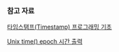 ### 참고 자료

[타임스탬프(Timestamp) 프로그래밍 기초](http://allenjeon.tistory.com/235)

[Unix time() epoch 시간 출력](http://egloos.zum.com/mcchae/v/10960715)